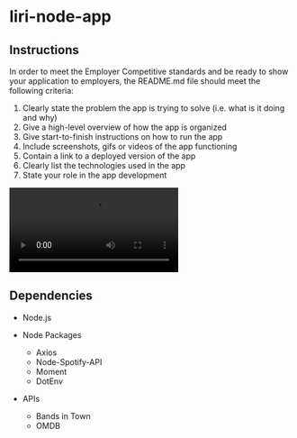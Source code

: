 # liri-node-app

## Instructions
In order to meet the Employer Competitive standards and be ready to show your application to employers, the README.md file should meet the following criteria:


1. Clearly state the problem the app is trying to solve (i.e. what is it doing and why)
2. Give a high-level overview of how the app is organized
3. Give start-to-finish instructions on how to run the app
4. Include screenshots, gifs or videos of the app functioning
5. Contain a link to a deployed version of the app
6. Clearly list the technologies used in the app
7. State your role in the app development

<video src="assets/videos/concert-this.mov"></video>

## Dependencies

* Node.js
* Node Packages
    * Axios
    * Node-Spotify-API
    * Moment
    * DotEnv

* APIs
    * Bands in Town
    * OMDB